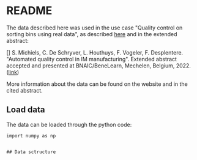 # README

The data described here was used in the use case "Quality control on sorting bins using real data", as described <a href="https://ai4im551107933.wordpress.com/use-case-1b-quality-control-on-sorting-bins-using-real-data/">here</a> and in the extended abstract:

[] S. Michiels, C. De Schryver, L. Houthuys, F. Vogeler, F. Desplentere. "Automated quality control in IM manufacturing". Extended abstract accepted and presented at BNAIC/BeneLearn, Mechelen, Belgium, 2022. (<a href="https://bnaic2022.uantwerpen.be/wp-content/uploads/BNAICBeNeLearn_2022_submission_4207.pdf">link</a>)

More information about the data can be found on the website and in the cited abstract.

## Load data

The data can be loaded through the python code:

<pre><code class="python">import numpy as np


## Data sctructure
